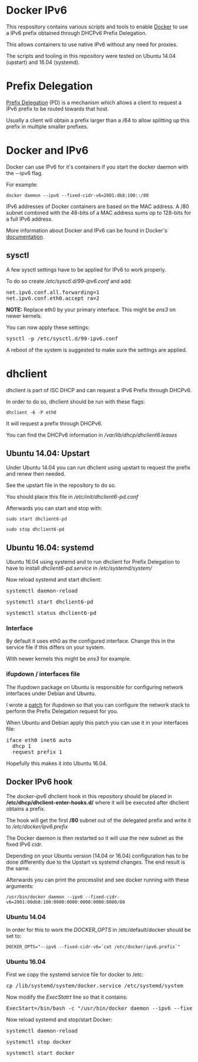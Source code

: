 # Docker IPv6
This respository contains various scripts and tools to enable [Docker](https://www.docker.com/) to
use a IPv6 prefix obtained through DHCPv6 Prefix Delegation.

This allows containers to use native IPv6 without any need for proxies.

The scripts and tooling in this repository were tested on Ubuntu 14.04 (upstart)
and 16.04 (systemd).

# Prefix Delegation
[Prefix Delegation](https://tools.ietf.org/html/rfc37690) (PD) is a mechanism which allows a client to request a
IPv6 prefix to be routed towards that host.

Usually a client will obtain a prefix larger than a /64 to allow splitting
up this prefix in multiple smaller prefixes.

# Docker and IPv6
Docker can use IPv6 for it's containers if you start the docker daemon with
the --ipv6 flag.

For example:

```docker daemon --ipv6 --fixed-cidr-v6=2001:db8:100::/80```

IPv6 addresses of Docker containers are based on the MAC address. A /80 subnet
combined with the 48-bits of a MAC address sums op to 128-bits for a full IPv6
address.

More information about Docker and IPv6 can be found in Docker's [documentation](https://docs.docker.com/engine/userguide/networking/default_network/ipv6/).

## sysctl
A few sysctl settings have to be applied for IPv6 to work properly.


To do so create */etc/sysctl.d/99-ipv6.conf* and add:

<pre>net.ipv6.conf.all.forwarding=1
net.ipv6.conf.eth0.accept_ra=2</pre>

**NOTE:** Replace eth0 by your primary interface. This might be *ens3* on newer kernels.

You can now apply these settings:

<pre>sysctl -p /etc/sysctl.d/99-ipv6.conf</pre>

A reboot of the system is suggested to make sure the settings are applied.

# dhclient
dhclient is part of ISC DHCP and can request a IPv6 Prefix through DHCPv6.

In order to do so, dhclient should be run with these flags:

```dhclient -6 -P eth0```

It will request a prefix through DHCPv6.

You can find the DHCPv6 information in */var/lib/dhcp/dhclient6.leases*

## Ubuntu 14.04: Upstart
Under Ubuntu 14.04 you can run dhclient using upstart to
request the prefix and renew then needed.

See the upstart file in the repository to do so.

You should place this file in */etc/init/dhclient6-pd.conf*

Afterwards you can start and stop with:

``sudo start dhclient6-pd``

``sudo stop dhclient6-pd``

## Ubuntu 16.04: systemd
Ubuntu 16.04 using systemd and to run dhclient for Prefix Delegation to have to install *dhclient6-pd.service* in */etc/systemd/system/*

Now reload systemd and start dhclient:

<pre>systemctl daemon-reload</pre>

<pre>systemctl start dhclient6-pd</pre>

<pre>systemctl status dhclient6-pd</pre>

### Interface
By default it uses eth0 as the configured interface. Change this in the service file if this differs on your system.

With newer kernels this might be *ens3* for example.

### ifupdown / interfaces file
The ifupdown package on Ubuntu is responsible for configuring network interfaces under Debian and Ubuntu.

I wrote a [patch](https://anonscm.debian.org/cgit/collab-maint/ifupdown.git/commit/?id=9af9a607274bec491ca165f9b8af6af26bbdf585) for ifupdown so that
you can configure the network stack to perform the Prefix Delegation request for you.

When Ubuntu and Debian apply this patch you can use it in your interfaces file:

<pre>iface eth0 inet6 auto
  dhcp 1
  request_prefix 1</pre>

Hopefully this makes it into Ubuntu 16.04.

## Docker IPv6 hook
The *docker-ipv6* dhclient hook in this repository should be placed in
**/etc/dhcp/dhclient-enter-hooks.d/** where it will be executed after dhclient
obtains a prefix.

The hook will get the first **/80** subnet out of the delegated prefix and
write it to */etc/docker/ipv6.prefix*

The Docker daemon is then restarted so it will use the new subnet as the fixed
IPv6 cidr.

Depending on your Ubuntu version (14.04 or 16.04) configuration has to be done differently due to the Upstart vs systemd changes. The end result is the same.

Afterwards you can print the processlist and see docker running with these arguments:

``/usr/bin/docker daemon --ipv6 --fixed-cidr-v6=2001:00db8:100:0000:0000:0000:0000:0000/80``

### Ubuntu 14.04
In order for this to work the *DOCKER_OPTS* in /etc/default/docker should be set to:

```DOCKER_OPTS="--ipv6 --fixed-cidr-v6=`cat /etc/docker/ipv6.prefix`"```

### Ubuntu 16.04
First we copy the systemd service file for docker to /etc:

<pre>cp /lib/systemd/system/docker.service /etc/systemd/system</pre>

Now modify the *ExecStatrt* line so that it contains:

<pre>ExecStart=/bin/bash -c "/usr/bin/docker daemon --ipv6 --fixed-cidr-v6=`cat /etc/docker/ipv6.prefix` -H fd://"</pre>

Now reload systemd and stop/start Docker:

<pre>systemctl daemon-reload</pre>

<pre>systemctl stop docker</pre>

<pre>systemctl start docker</pre>

